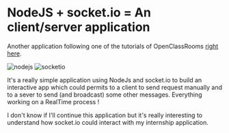 # NodeJS + socket.io = An client/server application
Another application following one of the tutorials of OpenClassRooms [right here](https://openclassrooms.com/courses/des-applications-ultra-rapides-avec-node-js/tp-le-super-chat).

![nodejs](https://static.oc-static.com/prod/courses/illustrations/illu_des-applications-ultra-rapides-avec-node-js.png "Logo NodeJS")
![socketio](https://soumikpradhan.files.wordpress.com/2015/06/mean-socket-io-integration-tutorial-socketio-logo.png "Logo socket.io")

It's a really simple application using NodeJs and socket.io to build an interactive app which could permits to a client to send request manually and to a sever to send (and broadcast) some other messages. Everything working on a RealTime process !

I don't know if I'll continue this application but it's really interesting to understand how socket.io could interact with my internship application.